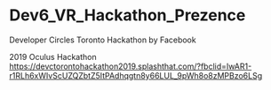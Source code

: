 # Dev6_VR_Hackathon_Prezence
Developer Circles Toronto Hackathon by Facebook

2019 Oculus Hackathon
https://devctorontohackathon2019.splashthat.com/?fbclid=IwAR1-r1RLh6xWIvScUZQZbtZ5ItPAdhqgtn8y66LUL_9pWh8o8zMPBzo6LSg

